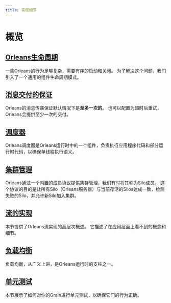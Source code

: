```yaml
---
title: 实现细节
---
```

# 概览

## [Orleans生命周期](orleans_lifecycle.md)

一些Orleans的行为足够复杂，需要有序的启动和关闭。
为了解决这个问题，我们引入了一个通用的组件生命周期模式。

## [消息交付的保证](messaging_delivery_guarantees.md)

Orleans的消息传递保证默认情况下是**至多一次的**。
也可以配置为超时后重试，Orleans会提供至少一次的交付。

## [调度器](scheduler.md)

Orleans调度器是Orleans运行时中的一个组件，负责执行应用程序代码和部分运行时代码，以确保单线程执行语义。

## [集群管理](cluster_management.md)

Orleans通过一个内置的成员协议提供集群管理，我们有时将其称为Silo成员。
这个协议的目的是让所有Silo（Orleans服务器）与当前存活的Silos达成一致，检测失败的Silo，并允许新Silo加入集群。

## [流的实现](streams_implementation/index.md)

本节提供了Orleans流实现的高层次概述。
它描述了在应用层面上看不到的概念和细节。

## [负载均衡](load_balancing.md)

负载均衡，从广义上讲，是Orleans运行时的支柱之一。

## [单元测试](testing.md)

本节展示了如何对你的Grain进行单元测试，以确保它们的行为正确。